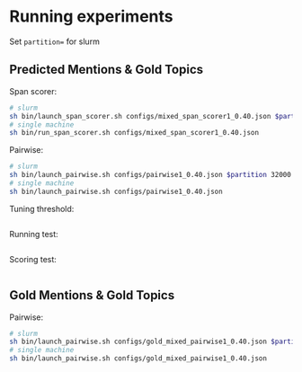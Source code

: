 # Running experiments

Set `partition=` for slurm

## Predicted Mentions & Gold Topics

Span scorer:

```bash
# slurm
sh bin/launch_span_scorer.sh configs/mixed_span_scorer1_0.40.json $partition 32000
# single machine
sh bin/run_span_scorer.sh configs/mixed_span_scorer1_0.40.json
```

Pairwise:

```bash
# slurm
sh bin/launch_pairwise.sh configs/pairwise1_0.40.json $partition 32000
# single machine
sh bin/launch_pairwise.sh configs/pairwise1_0.40.json
```

Tuning threshold:
```

```

Running test:
```

```

Scoring test:
```

```

## Gold Mentions & Gold Topics

Pairwise:

```bash
# slurm
sh bin/launch_pairwise.sh configs/gold_mixed_pairwise1_0.40.json $partition 32000
# single machine
sh bin/launch_pairwise.sh configs/gold_mixed_pairwise1_0.40.json
```